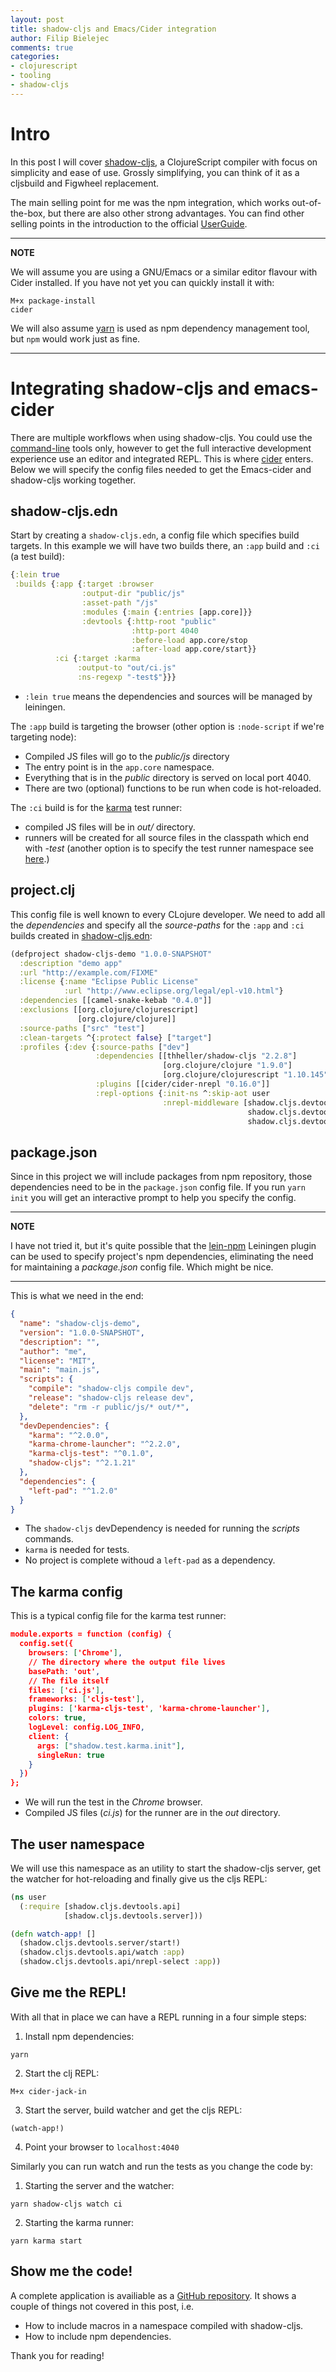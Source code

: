 ```yaml
---
layout: post
title: shadow-cljs and Emacs/Cider integration
author: Filip Bielejec
comments: true
categories:
- clojurescript
- tooling
- shadow-cljs
---
```


# <a name="into"/>Intro

In this post I will cover [shadow-cljs](https://github.com/shadow-cljs/), a ClojureScript compiler with focus on simplicity and ease of use.
Grossly simplifying, you can think of it as a cljsbuild and Figwheel replacement.

The main selling point for me was the npm integration, which works out-of-the-box, but there are also other strong advantages.
You can find other selling points in the introduction to the official [UserGuide](https://shadow-cljs.github.io/docs/UsersGuide.html).

---
**NOTE**

We will assume you are using a GNU/Emacs or a similar editor flavour with Cider installed. If you have not yet you can quickly install it with:

```
M+x package-install
cider
```
We will also assume [yarn](https://yarnpkg.com) is used as npm dependency management tool, but `npm` would work just as fine.

---

# <a name="howto"/> Integrating shadow-cljs and emacs-cider

There are multiple workflows when using shadow-cljs. You could use the [command-line](https://shadow-cljs.github.io/docs/UsersGuide.html#_command_line) tools only, however to get the full interactive development experience use an editor and integrated REPL. This is where [cider](https://github.com/clojure-emacs/cider) enters.
Below we will specify the config files needed to get the Emacs-cider and shadow-cljs working together.

## <a name="shadow-cljs.edn">shadow-cljs.edn

Start by creating a `shadow-cljs.edn`, a config file which specifies build targets. In this example we will have two builds there, an `:app` build and `:ci` (a test build):

```clojure
{:lein true
 :builds {:app {:target :browser
                :output-dir "public/js"
                :asset-path "/js"
                :modules {:main {:entries [app.core]}}
                :devtools {:http-root "public"
                           :http-port 4040
                           :before-load app.core/stop
                           :after-load app.core/start}}
          :ci {:target :karma
               :output-to "out/ci.js"
               :ns-regexp "-test$"}}}
```

* `:lein true` means the dependencies and sources will be managed by leiningen.

The `:app` build is targeting the browser (other option is `:node-script` if we're targeting node):

* Compiled JS files will go to the *public/js* directory
* The entry point is in the `app.core` namespace.
* Everything that is in the *public* directory is served on local port 4040.
* There are two (optional) functions to be run when code is hot-reloaded.

The `:ci` build is for the [karma](karma-runner.github.io) test runner:

* compiled JS files will be in *out/* directory.
* runners will be created for all source files in the classpath which end with *-test* (another option is to specify the test runner namespace see [here](https://shadow-cljs.github.io/docs/UsersGuide.html#target-browser-test).)

## <a name="project.clj">project.clj

This config file is well known to every CLojure developer.
We need to add all the *dependencies* and specify all the *source-paths* for the `:app` and `:ci` builds created in [shadow-cljs.edn](#shadow-cljs.edn):

```clojure
(defproject shadow-cljs-demo "1.0.0-SNAPSHOT"
  :description "demo app"
  :url "http://example.com/FIXME"
  :license {:name "Eclipse Public License"
            :url "http://www.eclipse.org/legal/epl-v10.html"}
  :dependencies [[camel-snake-kebab "0.4.0"]]
  :exclusions [[org.clojure/clojurescript]
               [org.clojure/clojure]]
  :source-paths ["src" "test"]
  :clean-targets ^{:protect false} ["target"]
  :profiles {:dev {:source-paths ["dev"]
                   :dependencies [[thheller/shadow-cljs "2.2.8"]
                                  [org.clojure/clojure "1.9.0"]
                                  [org.clojure/clojurescript "1.10.145"]]
                   :plugins [[cider/cider-nrepl "0.16.0"]]
                   :repl-options {:init-ns ^:skip-aot user
                                  :nrepl-middleware [shadow.cljs.devtools.server.nrepl/cljs-load-file
                                                     shadow.cljs.devtools.server.nrepl/cljs-eval
                                                     shadow.cljs.devtools.server.nrepl/cljs-select]}}})
```

## <a name="package.json">package.json

Since in this project we will include packages from npm repository, those dependencies need to be in the `package.json` config file.
If you run `yarn init` you will get an interactive prompt to help you specify the config.

---
**NOTE**

I have not tried it, but it's quite possible that the [lein-npm](https://github.com/RyanMcG/lein-npm) Leiningen plugin can be used to specify project's npm dependencies, eliminating the need for maintaining a *package.json* config file.
Which might be nice.

---

This is what we need in the end:

```json
{
  "name": "shadow-cljs-demo",
  "version": "1.0.0-SNAPSHOT",
  "description": "",
  "author": "me",
  "license": "MIT",
  "main": "main.js",
  "scripts": {
    "compile": "shadow-cljs compile dev",
    "release": "shadow-cljs release dev",
    "delete": "rm -r public/js/* out/*",
  },
  "devDependencies": {
    "karma": "^2.0.0",
    "karma-chrome-launcher": "^2.2.0",
    "karma-cljs-test": "^0.1.0",
    "shadow-cljs": "^2.1.21"
  },
  "dependencies": {
    "left-pad": "^1.2.0"
  }
}
```

* The `shadow-cljs` devDependency is needed for running the *scripts* commands.
* `karma` is needed for tests.
* No project is complete withoud a `left-pad` as a dependency.

## <a name="karma">The karma config

This is a typical config file for the karma test runner:

```json
module.exports = function (config) {
  config.set({
    browsers: ['Chrome'],
    // The directory where the output file lives
    basePath: 'out',
    // The file itself
    files: ['ci.js'],
    frameworks: ['cljs-test'],
    plugins: ['karma-cljs-test', 'karma-chrome-launcher'],
    colors: true,
    logLevel: config.LOG_INFO,
    client: {
      args: ["shadow.test.karma.init"],
      singleRun: true
    }
  })
};
```

* We will run the test in the *Chrome* browser.
* Compiled JS files (*ci.js*) for the runner are in the *out* directory.

## <a name="user">The user namespace

We will use this namespace as an utility to start the shadow-cljs server, get the watcher for hot-reloading and finally give us the cljs REPL:

```clojure
(ns user
  (:require [shadow.cljs.devtools.api]
            [shadow.cljs.devtools.server]))

(defn watch-app! []
  (shadow.cljs.devtools.server/start!)
  (shadow.cljs.devtools.api/watch :app)
  (shadow.cljs.devtools.api/nrepl-select :app))
```

## <a name="repl">Give me the REPL!

With all that in place we can have a REPL running in a four simple steps:

1. Install npm dependencies:

```shell
yarn
```

2. Start the clj REPL:

```emacs
M+x cider-jack-in
```

3. Start the server, build watcher and get the cljs REPL:

```clojure
(watch-app!)
```

4. Point your browser to `localhost:4040`

Similarly you can run watch and run the tests as you change the code by:

1. Starting the server and the watcher:

```shell
yarn shadow-cljs watch ci
```

2. Starting the karma runner:

```shell
yarn karma start
```

## <a name="code">Show me the code!

A complete application is availiable as a [GitHub repository](https://github.com/fbielejec/shadow-cljs-demo).
It shows a couple of things not covered in this post, i.e.

* How to include macros in a namespace compiled with shadow-cljs.
* How to include npm dependencies.

Thank you for reading!
